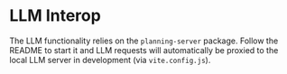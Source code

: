 # LLM Interop

The LLM functionality relies on the `planning-server` package. Follow the README to start it and LLM requests will automatically be proxied to the local LLM server in development (via `vite.config.js`).
